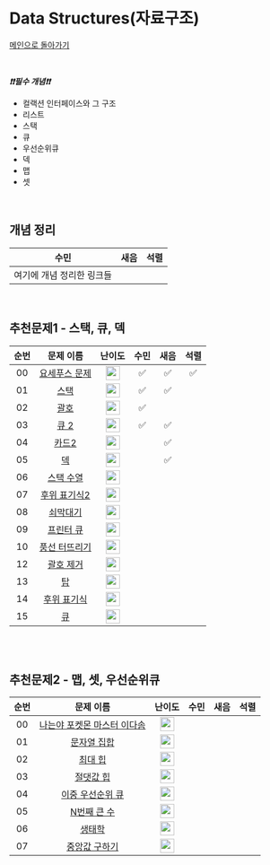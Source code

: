 # Data Structures(자료구조)

[메인으로 돌아가기](https://github.com/Crush-on-IT/algorithm-study)

<br>

**_❗️❗️필수 개념❗️❗️_**

- 컬랙션 인터페이스와 그 구조
- 리스트
- 스택
- 큐
- 우선순위큐
- 덱
- 맵
- 셋

<br>

## 개념 정리

| 수민                      | 새음 | 석렬 |
| ------------------------- | ---- | ---- |
| 여기에 개념 정리한 링크들 |      |      |

<br>

## 추천문제1 - 스택, 큐, 덱

| 순번 |                           문제 이름                            |                                       난이도                                        | 수민 | 새음 | 석렬 |
| :--: | :------------------------------------------------------------: | :---------------------------------------------------------------------------------: | :--: | :--: | :--: |
|  00  | <a href="http://boj.kr/1158" target="_blank">요세푸스 문제</a> | <img height="25px" width="25px=" src="https://static.solved.ac/tier_small/6.svg"/>  |  ✅  |  ✅  |  ✅  |
|  01  |     <a href="http://boj.kr/10828" target="_blank">스택</a>     | <img height="25px" width="25px=" src="https://static.solved.ac/tier_small/7.svg"/>  |  ✅  |   ✅   |      |
|  02  |     <a href="http://boj.kr/9012" target="_blank">괄호</a>      | <img height="25px" width="25px=" src="https://static.solved.ac/tier_small/7.svg"/>  |  ✅  |      |      |
|  03  |     <a href="http://boj.kr/18258" target="_blank">큐 2</a>     | <img height="25px" width="25px=" src="https://static.solved.ac/tier_small/7.svg"/>  |  ✅  | ✅  |      |
|  04  |     <a href="http://boj.kr/2164" target="_blank">카드2</a>     | <img height="25px" width="25px=" src="https://static.solved.ac/tier_small/7.svg"/>  |      |  ✅  |      |
|  05  |      <a href="http://boj.kr/10866" target="_blank">덱</a>      | <img height="25px" width="25px=" src="https://static.solved.ac/tier_small/7.svg"/>  |      | ✅   |      |
|  06  |   <a href="http://boj.kr/1874" target="_blank">스택 수열</a>   | <img height="25px" width="25px=" src="https://static.solved.ac/tier_small/8.svg"/>  |      |      |      |
|  07  | <a href="http://boj.kr/1935" target="_blank">후위 표기식2</a>  | <img height="25px" width="25px=" src="https://static.solved.ac/tier_small/8.svg"/>  |      |      |      |
|  08  |   <a href="http://boj.kr/10799" target="_blank">쇠막대기</a>   | <img height="25px" width="25px=" src="https://static.solved.ac/tier_small/8.svg"/>  |      |      |      |
|  09  |   <a href="http://boj.kr/1966" target="_blank">프린터 큐</a>   | <img height="25px" width="25px=" src="https://static.solved.ac/tier_small/8.svg"/>  |      |      |      |
|  10  | <a href="http://boj.kr/2346" target="_blank">풍선 터뜨리기</a> | <img height="25px" width="25px=" src="https://static.solved.ac/tier_small/8.svg"/>  |      |      |      |
|  12  |   <a href="http://boj.kr/2800" target="_blank">괄호 제거</a>   | <img height="25px" width="25px=" src="https://static.solved.ac/tier_small/11.svg"/> |      |      |      |
|  13  |      <a href="http://boj.kr/2493" target="_blank">탑</a>       | <img height="25px" width="25px=" src="https://static.solved.ac/tier_small/11.svg"/> |      |      |      |
|  14  |  <a href="http://boj.kr/1918" target="_blank">후위 표기식</a>  | <img height="25px" width="25px=" src="https://static.solved.ac/tier_small/12.svg"/> |      |      |      |
|  15  |      <a href="http://boj.kr/10845" target="_blank">큐</a>      | <img height="25px" width="25px=" src="https://static.solved.ac/tier_small/7.svg"/>  |      |      |      |

<br><br>

## 추천문제2 - 맵, 셋, 우선순위큐

| 순번 |                                  문제 이름                                   |                                       난이도                                        | 수민 | 새음 | 석렬 |
| :--: | :--------------------------------------------------------------------------: | :---------------------------------------------------------------------------------: | :--: | :--: | :--: |
|  00  | <a href="http://boj.kr/1620" target="_blank">나는야 포켓몬 마스터 이다솜</a> | <img height="25px" width="25px=" src="https://static.solved.ac/tier_small/7.svg"/>  |      |      |      |     |
|  01  |        <a href="http://boj.kr/14425" target="_blank">문자열 집합</a>         | <img height="25px" width="25px=" src="https://static.solved.ac/tier_small/8.svg"/>  |      |      |      |     |
|  02  |          <a href="http://boj.kr/11279" target="_blank">최대 힙</a>           | <img height="25px" width="25px=" src="https://static.solved.ac/tier_small/9.svg"/>  |      |      |      |     |
|  03  |         <a href="http://boj.kr/11286" target="_blank">절댓값 힙</a>          | <img height="25px" width="25px=" src="https://static.solved.ac/tier_small/10.svg"/> |      |      |      |     |
|  04  |      <a href="http://boj.kr/7662" target="_blank">이중 우선순위 큐</a>       | <img height="25px" width="25px=" src="https://static.solved.ac/tier_small/11.svg"/> |      |      |      |     |
|  05  |         <a href="http://boj.kr/2075" target="_blank">N번째 큰 수</a>         | <img height="25px" width="25px=" src="https://static.solved.ac/tier_small/11.svg"/> |      |      |      |     |
|  06  |           <a href="http://boj.kr/4358" target="_blank">생태학</a>            | <img height="25px" width="25px=" src="https://static.solved.ac/tier_small/12.svg"/> |      |      |      |     |
|  07  |        <a href="http://boj.kr/2696" target="_blank">중앙값 구하기</a>        | <img height="25px" width="25px=" src="https://static.solved.ac/tier_small/14.svg"/> |      |      |      |
